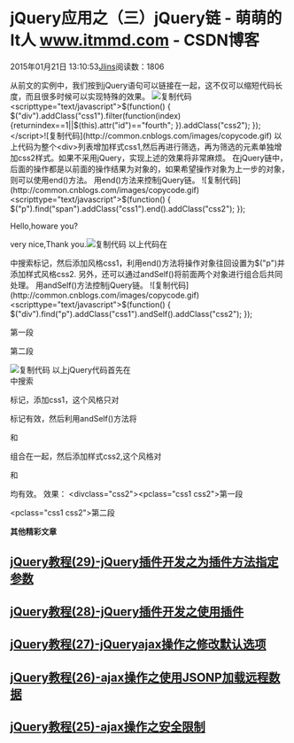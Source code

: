 
# jQuery应用之（三）jQuery链 - 萌萌的It人 www.itmmd.com - CSDN博客


2015年01月21日 13:10:53[Jlins](https://me.csdn.net/dyllove98)阅读数：1806


从前文的实例中，我们按到jQuery语句可以链接在一起，这不仅可以缩短代码长度，而且很多时候可以实现特殊的效果。
![复制代码](http://common.cnblogs.com/images/copycode.gif)
<scripttype="text/javascript">$(function() {
                $("div").addClass("css1").filter(function(index) {returnindex==1||$(this).attr("id")=="fourth";
                }).addClass("css2");
            });</script>![复制代码](http://common.cnblogs.com/images/copycode.gif)
以上代码为整个<div>列表增加样式css1,然后再进行筛选，再为筛选的元素单独增加css2样式。如果不采用jQuery，实现上述的效果将非常麻烦。
在jQuery链中，后面的操作都是以前面的操作结果为对象的，如果希望操作对象为上一步的对象，则可以使用end()方法。
用end()方法来控制jQuery链。
![复制代码](http://common.cnblogs.com/images/copycode.gif)
<scripttype="text/javascript">$(function() {
                $("p").find("span").addClass("css1").end().addClass("css2");
            });</script><p>Hello,<span>how</span>are you?</p><span>very nice,</span>Thank you.![复制代码](http://common.cnblogs.com/images/copycode.gif)
以上代码在<p>中搜索<span>标记，然后添加风格css1，利用end()方法将操作对象往回设置为$("p")并添加样式风格css2.
另外，还可以通过andSelf()将前面两个对象进行组合后共同处理。
用andSelf()方法控制jQuery链。
![复制代码](http://common.cnblogs.com/images/copycode.gif)
<scripttype="text/javascript">$(function() {
                $("div").find("p").addClass("css1").andSelf().addClass("css2");
            });</script><div><p>第一段</p><p>第二段</p></div>![复制代码](http://common.cnblogs.com/images/copycode.gif)
以上jQuery代码首先在<div>中搜索<p>标记，添加css1，这个风格只对<p>标记有效，然后利用andSelf()方法将<div>和<p>组合在一起，然后添加样式css2,这个风格对<div>和<p>均有效。
效果：
<divclass="css2"><pclass="css1 css2">第一段</p><pclass="css1 css2">第二段</p></div>


**其他精彩文章**
## [jQuery教程(29)-jQuery插件开发之为插件方法指定参数](http://www.itmmd.com/201501/519.html)
## [jQuery教程(28)-jQuery插件开发之使用插件](http://www.itmmd.com/201501/518.html)
## [jQuery教程(27)-jQueryajax操作之修改默认选项](http://www.itmmd.com/201501/515.html)
## [jQuery教程(26)-ajax操作之使用JSONP加载远程数据](http://www.itmmd.com/201501/512.html)
## [jQuery教程(25)-ajax操作之安全限制](http://www.itmmd.com/201501/511.html)


